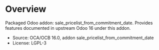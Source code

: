 # Overview

Packaged Odoo addon: sale_pricelist_from_commitment_date. Provides features documented in upstream Odoo 16 under this addon.

- Source: OCA/OCB 16.0, addon sale_pricelist_from_commitment_date
- License: LGPL-3
